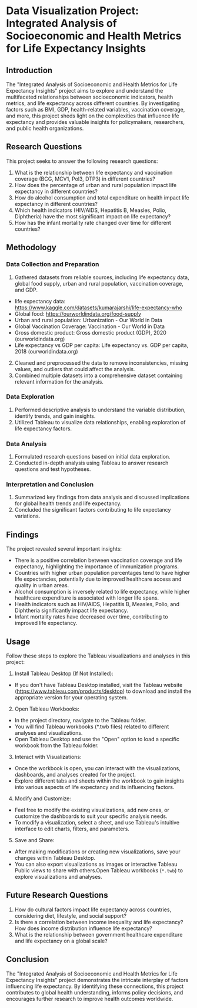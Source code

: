 
# Data Visualization Project: Integrated Analysis of Socioeconomic and Health Metrics for Life Expectancy Insights


## Introduction

The "Integrated Analysis of Socioeconomic and Health Metrics for Life Expectancy Insights" project aims to explore and understand the multifaceted relationships between socioeconomic indicators, health metrics, and life expectancy across different countries. By investigating factors such as BMI, GDP, health-related variables, vaccination coverage, and more, this project sheds light on the complexities that influence life expectancy and provides valuable insights for policymakers, researchers, and public health organizations.

## Research Questions

This project seeks to answer the following research questions:

1. What is the relationship between life expectancy and vaccination coverage (BCG, MCV1, Pol3, DTP3) in different countries?
2. How does the percentage of urban and rural population impact life expectancy in different countries?
3. How do alcohol consumption and total expenditure on health impact life expectancy in different countries?
4. Which health indicators (HIV/AIDS, Hepatitis B, Measles, Polio, Diphtheria) have the most significant impact on life expectancy?
5. How has the infant mortality rate changed over time for different countries?

## Methodology

### Data Collection and Preparation

1. Gathered datasets from reliable sources, including life expectancy data, global food supply, urban and rural population, vaccination coverage, and GDP.
- life expectancy data: https://www.kaggle.com/datasets/kumarajarshi/life-expectancy-who
- Global food: https://ourworldindata.org/food-supply
- Urban and rural population: Urbanization - Our World in Data
- Global Vaccination Coverage: Vaccination - Our World in Data
- Gross domestic product: Gross domestic product (GDP), 2020 (ourworldindata.org)
- Life expectancy vs GDP per capita:   Life expectancy vs. GDP per capita, 2018 (ourworldindata.org)

2. Cleaned and preprocessed the data to remove inconsistencies, missing values, and outliers that could affect the analysis.
3. Combined multiple datasets into a comprehensive dataset containing relevant information for the analysis.

### Data Exploration

1. Performed descriptive analysis to understand the variable distribution, identify trends, and gain insights.
2. Utilized Tableau to visualize data relationships, enabling exploration of life expectancy factors.

### Data Analysis

1. Formulated research questions based on initial data exploration.
2. Conducted in-depth analysis using Tableau to answer research questions and test hypotheses.

### Interpretation and Conclusion

1. Summarized key findings from data analysis and discussed implications for global health trends and life expectancy.
2. Concluded the significant factors contributing to life expectancy variations.

## Findings

The project revealed several important insights:

- There is a positive correlation between vaccination coverage and life expectancy, highlighting the importance of immunization programs.
- Countries with higher urban population percentages tend to have higher life expectancies, potentially due to improved healthcare access and quality in urban areas.
- Alcohol consumption is inversely related to life expectancy, while higher healthcare expenditure is associated with longer life spans.
- Health indicators such as HIV/AIDS, Hepatitis B, Measles, Polio, and Diphtheria significantly impact life expectancy.
- Infant mortality rates have decreased over time, contributing to improved life expectancy.

## Usage
Follow these steps to explore the Tableau visualizations and analyses in this project:
1. Install Tableau Desktop (If Not Installed):
- If you don't have Tableau Desktop installed, visit the Tableau website (https://www.tableau.com/products/desktop) to download and install the appropriate version for your operating system.

2. Open Tableau Workbooks:

- In the project directory, navigate to the Tableau folder.
- You will find Tableau workbooks (*.twb files) related to different analyses and visualizations.
- Open Tableau Desktop and use the "Open" option to load a specific workbook from the Tableau folder.
  
3. Interact with Visualizations:

- Once the workbook is open, you can interact with the visualizations, dashboards, and analyses created for the project.
- Explore different tabs and sheets within the workbook to gain insights into various aspects of life expectancy and its influencing factors.

4. Modify and Customize:

- Feel free to modify the existing visualizations, add new ones, or customize the dashboards to suit your specific analysis needs.
- To modify a visualization, select a sheet, and use Tableau's intuitive interface to edit charts, filters, and parameters.
5. Save and Share:

- After making modifications or creating new visualizations, save your changes within Tableau Desktop.
- You can also export visualizations as images or interactive Tableau Public views to share with others.Open Tableau workbooks (`*.twb`) to explore visualizations and analyses.


## Future Research Questions

1. How do cultural factors impact life expectancy across countries, considering diet, lifestyle, and social support?
2. Is there a correlation between income inequality and life expectancy? How does income distribution influence life expectancy?
3. What is the relationship between government healthcare expenditure and life expectancy on a global scale?

## Conclusion

The "Integrated Analysis of Socioeconomic and Health Metrics for Life Expectancy Insights" project demonstrates the intricate interplay of factors influencing life expectancy. By identifying these connections, this project contributes to global health understanding, informs policy decisions, and encourages further research to improve health outcomes worldwide.

